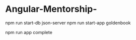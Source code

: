 # Angular-Mentorship-

npm run start-db json-server
npm run start-app goldenbook

npm run app complete
